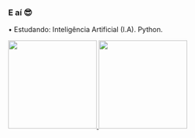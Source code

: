 ### E aí 😎
• Estudando: Inteligência Artificial (I.A). Python.

<div>
  <a href="https://github.com/fabiovinnicius">
  <img height="180em" src=https://github-readme-stats.vercel.app/api?username=fabiovinnicius&theme=dracula&show_icons=true&hide_border=false&count_private=true/>
  <img height="180em" src=https://github-readme-streak-stats.herokuapp.com/?user=fabiovinnicius&theme=dracula&hide_border=false/>
</div>
